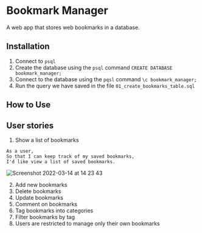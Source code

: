 # Bookmark Manager
A web app that stores web bookmarks in a database.

## Installation

1. Connect to `psql`
2. Create the database using the `psql` command `CREATE DATABASE bookmark_manager;`
3. Connect to the database using the `pqsl` command `\c bookmark_manager;`
4. Run the query we have saved in the file `01_create_bookmarks_table.sql`

## How to Use

## User stories
1. Show a list of bookmarks
``` 
As a user,
So that I can keep track of my saved bookmarks,
I'd like view a list of saved bookmarks. 
```

![Screenshot 2022-03-14 at 14 23 43](https://user-images.githubusercontent.com/74867241/158192288-2add26fc-3323-49d6-8257-1676ac7cf8c6.png)

2. Add new bookmarks
3. Delete bookmarks
4. Update bookmarks
5. Comment on bookmarks
6. Tag bookmarks into categories
7. Filter bookmarks by tag
8. Users are restricted to manage only their own bookmarks




